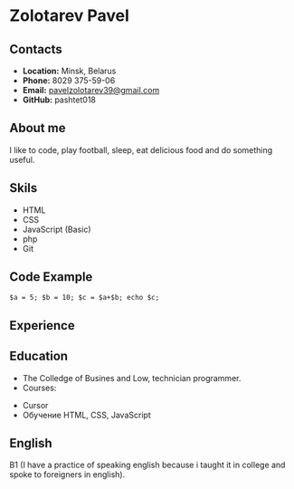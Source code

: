 # Zolotarev Pavel
## Contacts
- __Location:__ Minsk, Belarus
- __Phone:__ 8029 375-59-06
- __Email:__ pavelzolotarev39@gmail.com
- __GitHub:__ pashtet018
## About me
I like to code, play football, sleep, 
eat delicious food and do something useful.
## Skils 
- HTML
- CSS
- JavaScript (Basic)
- php
- Git
## Code Example 
` $a = 5; $b = 10; $c = $a+$b; echo $c; `
## Experience
## Education
* The Colledge of Busines and Low, technician programmer.
* Courses:
+ Cursor
+ Обучение HTML, CSS, JavaScript
## English
B1 (I have a practice of speaking english 
because i taught it in college and 
spoke to foreigners in english).
